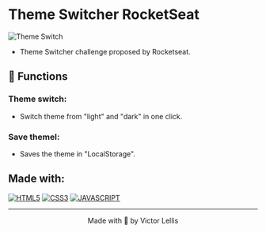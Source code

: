 # Theme Switcher RocketSeat

![Theme Switch](https://i.giphy.com/media/zCxgRpF1zSDTXRTKBE/giphy.webp)

- Theme Switcher challenge proposed by Rocketseat.

## 🔧 Functions

### Theme switch:
- Switch theme from "light" and "dark" in one click.

### Save themel:
- Saves the theme in "LocalStorage".

## Made with:
[![HTML5](https://img.shields.io/badge/HTML5-E34F26?style=for-the-badge&logo=html5&logoColor=white)](https://developer.mozilla.org/pt-BR/docs/Web/HTML)
[![CSS3](https://img.shields.io/badge/CSS3-1572B6?style=for-the-badge&logo=css3&logoColor=white)](https://developer.mozilla.org/pt-BR/docs/Web/CSS)
[![JAVASCRIPT](https://img.shields.io/badge/JavaScript-F7DF1E?style=for-the-badge&logo=javascript&logoColor=black)](https://developer.mozilla.org/pt-BR/docs/Web/JavaScript)

---

<p align="center">Made with 💜 by Victor Lellis</p>